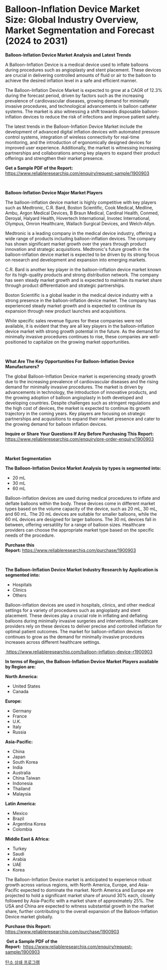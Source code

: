 <p><h1>Balloon-Inflation Device Market Size: Global Industry Overview, Market Segmentation and Forecast (2024 to 2031)</h1></p><p><strong>Balloon-Inflation Device Market Analysis and Latest Trends</strong></p>
<p><p>A Balloon-Inflation Device is a medical device used to inflate balloons during procedures such as angioplasty and stent placement. These devices are crucial in delivering controlled amounts of fluid or air to the balloon to achieve the desired inflation level in a safe and efficient manner.</p><p>The Balloon-Inflation Device Market is expected to grow at a CAGR of 12.3% during the forecast period, driven by factors such as the increasing prevalence of cardiovascular diseases, growing demand for minimally invasive procedures, and technological advancements in balloon catheter systems. The market is also witnessing a shift towards disposable balloon-inflation devices to reduce the risk of infections and improve patient safety.</p><p>The latest trends in the Balloon-Inflation Device Market include the development of advanced digital inflation devices with automated pressure control systems, integration of wireless connectivity for real-time monitoring, and the introduction of ergonomically designed devices for improved user experience. Additionally, the market is witnessing increasing partnerships and collaborations among key players to expand their product offerings and strengthen their market presence.</p></p>
<p><strong>Get a Sample PDF of the Report:&nbsp;</strong> <a href="https://www.reliableresearchiq.com/enquiry/request-sample/1900903">https://www.reliableresearchiq.com/enquiry/request-sample/1900903</a></p>
<p>&nbsp;</p>
<p><strong>Balloon-Inflation Device Major Market Players</strong></p>
<p><p>The balloon-inflation device market is highly competitive with key players such as Medtronic, C.R. Bard, Boston Scientific, Cook Medical, Medline, Ambu, Argon Medical Devices, B Braun Medical, Cardinal Health, Conmed, Deroyal, Halyard Health, Hovertech International, Invotec International, Olympus, Omron Healthcare, Wallach Surgical Devices, and Welch-Allyn.</p><p>Medtronic is a leading company in the medical device industry, offering a wide range of products including balloon-inflation devices. The company has shown significant market growth over the years through product innovation and strategic acquisitions. Medtronic's future growth in the balloon-inflation device market is expected to be driven by its strong focus on research and development and expansion into emerging markets.</p><p>C.R. Bard is another key player in the balloon-inflation device market known for its high-quality products and strong distribution network. The company has seen steady market growth and is expected to maintain its market share through product differentiation and strategic partnerships.</p><p>Boston Scientific is a global leader in the medical device industry with a strong presence in the balloon-inflation device market. The company has experienced steady market growth and is expected to continue its expansion through new product launches and acquisitions.</p><p>While specific sales revenue figures for these companies were not available, it is evident that they are all key players in the balloon-inflation device market with strong growth potential in the future. As the demand for minimally invasive procedures continues to rise, these companies are well-positioned to capitalize on the growing market opportunities.</p></p>
<p>&nbsp;</p>
<p><strong>What Are The Key Opportunities For Balloon-Inflation Device Manufacturers?</strong></p>
<p><p>The global Balloon-Inflation Device market is experiencing steady growth due to the increasing prevalence of cardiovascular diseases and the rising demand for minimally invasive procedures. The market is driven by advancements in technology, the introduction of innovative products, and the growing adoption of balloon angioplasty in both developed and developing countries. Despite challenges such as stringent regulations and the high cost of devices, the market is expected to continue its growth trajectory in the coming years. Key players are focusing on strategic partnerships and acquisitions to expand their market presence and cater to the growing demand for balloon inflation devices.</p></p>
<p><strong>Inquire or Share Your Questions If Any Before Purchasing This Report:</strong> <a href="https://www.reliableresearchiq.com/enquiry/pre-order-enquiry/1900903">https://www.reliableresearchiq.com/enquiry/pre-order-enquiry/1900903</a></p>
<p>&nbsp;</p>
<p><strong>Market Segmentation</strong></p>
<p><strong>The Balloon-Inflation Device Market Analysis by types is segmented into:</strong></p>
<p><ul><li>20 mL</li><li>30 mL</li><li>60 mL</li></ul></p>
<p><p>Balloon-inflation devices are used during medical procedures to inflate and deflate balloons within the body. These devices come in different market types based on the volume capacity of the device, such as 20 mL, 30 mL, and 60 mL. The 20 mL devices are suitable for smaller balloons, while the 60 mL devices are designed for larger balloons. The 30 mL devices fall in between, offering versatility for a range of balloon sizes. Healthcare providers can choose the appropriate market type based on the specific needs of the procedure.</p></p>
<p><strong>Purchase this Report:&nbsp;</strong><a href="https://www.reliableresearchiq.com/purchase/1900903">https://www.reliableresearchiq.com/purchase/1900903</a></p>
<p>&nbsp;</p>
<p><strong>The Balloon-Inflation Device Market Industry Research by Application is segmented into:</strong></p>
<p><ul><li>Hospitals</li><li>Clinics</li><li>Others</li></ul></p>
<p><p>Balloon-inflation devices are used in hospitals, clinics, and other medical settings for a variety of procedures such as angioplasty and stent placement. These devices play a crucial role in inflating and deflating balloons during minimally invasive surgeries and interventions. Healthcare providers rely on these devices to deliver precise and controlled inflation for optimal patient outcomes. The market for balloon-inflation devices continues to grow as the demand for minimally invasive procedures increases across different healthcare settings.</p></p>
<p><a href="https://www.reliableresearchiq.com/balloon-inflation-device-r1900903">&nbsp;https://www.reliableresearchiq.com/balloon-inflation-device-r1900903</a></p>
<p><strong>In terms of Region, the Balloon-Inflation Device Market Players available by Region are:</strong></p>
<p>
    <p> <strong> North America: </strong>
        <ul>
            <li>United States</li>
            <li>Canada</li>
        </ul>
        </p> 
    <p> <strong> Europe: </strong>
        <ul>
            <li>Germany</li>
            <li>France</li>
            <li>U.K.</li>
            <li>Italy</li>
            <li>Russia</li>
        </ul>
        </p> 
    <p> <strong> Asia-Pacific: </strong>
        <ul>
            <li>China</li>
            <li>Japan</li>
            <li>South Korea</li>
            <li>India</li>
            <li>Australia</li>
            <li>China Taiwan</li>
            <li>Indonesia</li>
            <li>Thailand</li>
            <li>Malaysia</li>
        </ul>
        </p> 
    <p> <strong> Latin America: </strong>
        <ul>
            <li>Mexico</li>
            <li>Brazil</li>
            <li>Argentina Korea</li>
            <li>Colombia</li>
        </ul>
        </p> 
    <p> <strong> Middle East & Africa: </strong>
        <ul>
            <li>Turkey</li>
            <li>Saudi</li>
            <li>Arabia</li>
            <li>UAE</li>
            <li>Korea</li>
        </ul>
    </p>
    </p>
<p><p>The Balloon-Inflation Device market is anticipated to experience robust growth across various regions, with North America, Europe, and Asia-Pacific expected to dominate the market. North America and Europe are projected to hold a significant market share of around 30% each, closely followed by Asia-Pacific with a market share of approximately 25%. The USA and China are expected to witness substantial growth in the market share, further contributing to the overall expansion of the Balloon-Inflation Device market globally.</p></p>
<p><strong>Purchase this Report: </strong><a href="https://www.reliableresearchiq.com/purchase/1900903">https://www.reliableresearchiq.com/purchase/1900903</a></p>
<p>&nbsp;<strong>Get a Sample PDF of the Report:&nbsp;&nbsp;</strong><a href="https://www.reliableresearchiq.com/enquiry/request-sample/1900903">https://www.reliableresearchiq.com/enquiry/request-sample/1900903</a></p>
<p><strong></strong></p>
<p><p><a href="https://github.com/mpodehpw07370073/Market-Research-Report-List-3/blob/main/293317777102.md">탄소 상쇄 프로그램</a></p></p>